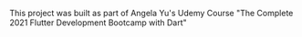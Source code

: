 This project was built as part of Angela Yu's Udemy Course "The Complete 2021 Flutter Development Bootcamp with Dart"

